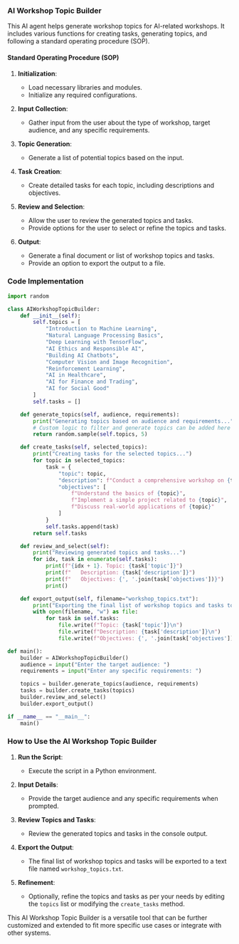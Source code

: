 ### AI Workshop Topic Builder

This AI agent helps generate workshop topics for AI-related workshops. It includes various functions for creating tasks, generating topics, and following a standard operating procedure (SOP).

#### Standard Operating Procedure (SOP)

1. **Initialization**:
    - Load necessary libraries and modules.
    - Initialize any required configurations.

2. **Input Collection**:
    - Gather input from the user about the type of workshop, target audience, and any specific requirements.

3. **Topic Generation**:
    - Generate a list of potential topics based on the input.

4. **Task Creation**:
    - Create detailed tasks for each topic, including descriptions and objectives.

5. **Review and Selection**:
    - Allow the user to review the generated topics and tasks.
    - Provide options for the user to select or refine the topics and tasks.

6. **Output**:
    - Generate a final document or list of workshop topics and tasks.
    - Provide an option to export the output to a file.

### Code Implementation

```python
import random

class AIWorkshopTopicBuilder:
    def __init__(self):
        self.topics = [
            "Introduction to Machine Learning",
            "Natural Language Processing Basics",
            "Deep Learning with TensorFlow",
            "AI Ethics and Responsible AI",
            "Building AI Chatbots",
            "Computer Vision and Image Recognition",
            "Reinforcement Learning",
            "AI in Healthcare",
            "AI for Finance and Trading",
            "AI for Social Good"
        ]
        self.tasks = []

    def generate_topics(self, audience, requirements):
        print("Generating topics based on audience and requirements...")
        # Custom logic to filter and generate topics can be added here
        return random.sample(self.topics, 5)

    def create_tasks(self, selected_topics):
        print("Creating tasks for the selected topics...")
        for topic in selected_topics:
            task = {
                "topic": topic,
                "description": f"Conduct a comprehensive workshop on {topic}.",
                "objectives": [
                    f"Understand the basics of {topic}",
                    f"Implement a simple project related to {topic}",
                    f"Discuss real-world applications of {topic}"
                ]
            }
            self.tasks.append(task)
        return self.tasks

    def review_and_select(self):
        print("Reviewing generated topics and tasks...")
        for idx, task in enumerate(self.tasks):
            print(f"{idx + 1}. Topic: {task['topic']}")
            print(f"   Description: {task['description']}")
            print(f"   Objectives: {', '.join(task['objectives'])}")
            print()

    def export_output(self, filename="workshop_topics.txt"):
        print("Exporting the final list of workshop topics and tasks to a file...")
        with open(filename, "w") as file:
            for task in self.tasks:
                file.write(f"Topic: {task['topic']}\n")
                file.write(f"Description: {task['description']}\n")
                file.write(f"Objectives: {', '.join(task['objectives'])}\n\n")

def main():
    builder = AIWorkshopTopicBuilder()
    audience = input("Enter the target audience: ")
    requirements = input("Enter any specific requirements: ")

    topics = builder.generate_topics(audience, requirements)
    tasks = builder.create_tasks(topics)
    builder.review_and_select()
    builder.export_output()

if __name__ == "__main__":
    main()
```

### How to Use the AI Workshop Topic Builder

1. **Run the Script**:
   - Execute the script in a Python environment.

2. **Input Details**:
   - Provide the target audience and any specific requirements when prompted.

3. **Review Topics and Tasks**:
   - Review the generated topics and tasks in the console output.

4. **Export the Output**:
   - The final list of workshop topics and tasks will be exported to a text file named `workshop_topics.txt`.

5. **Refinement**:
   - Optionally, refine the topics and tasks as per your needs by editing the `topics` list or modifying the `create_tasks` method.

This AI Workshop Topic Builder is a versatile tool that can be further customized and extended to fit more specific use cases or integrate with other systems.
